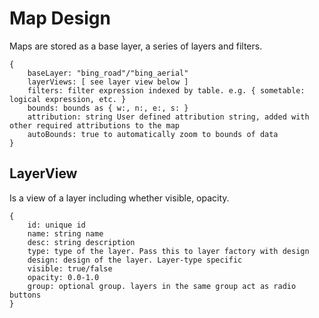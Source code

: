 # Map Design

Maps are stored as a base layer, a series of layers and filters.

```
{
	baseLayer: "bing_road"/"bing_aerial"
	layerViews: [ see layer view below ]
	filters: filter expression indexed by table. e.g. { sometable: logical expression, etc. }
	bounds: bounds as { w:, n:, e:, s: }
	attribution: string User defined attribution string, added with other required attributions to the map
	autoBounds: true to automatically zoom to bounds of data
}
```

## LayerView

Is a view of a layer including whether visible, opacity. 

```
{
	id: unique id
	name: string name
	desc: string description
	type: type of the layer. Pass this to layer factory with design
	design: design of the layer. Layer-type specific
	visible: true/false
	opacity: 0.0-1.0
	group: optional group. layers in the same group act as radio buttons
}
```
